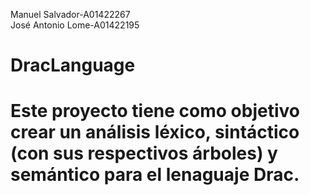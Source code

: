 Manuel Salvador-A01422267 </br>
José Antonio Lome-A01422195 </br>

# DracLanguage

# Este proyecto tiene como objetivo crear un análisis léxico, sintáctico (con sus respectivos árboles) y semántico para el lenaguaje Drac.
